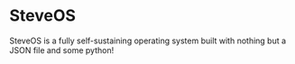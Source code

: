 # SteveOS
SteveOS is a fully self-sustaining operating system built with nothing but a JSON file and some python!
